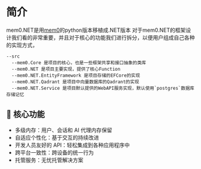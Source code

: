 # 简介

mem0.NET是用[mem0](https://github.com/mem0ai/mem0)的python版本移植成.NET版本
对于mem0.NET的框架设计我们看的非常重要，并且对于核心的功能我们进行拆分，以便用户组成自己各种的实现方式，

```sheel
--src
  --mem0.Core 是项目的核心，也是一些框架共享和接口抽象的类库
  --mem0.NET 是项目主要实现，提供了核心Function
  --mem0.NET.EntityFramework 是项目存储的EFCore的实现
  --mem0.NET.Qadrant 是项目中向量数据库的Qadrant的实现
  --mem0.NET.Service 是项目默认提供的WebAPI服务实现，默认使用`postgres`数据库存储记忆
```

## 🔑 核心功能

- 多级内存：用户、会话和 AI 代理内存保留
- 自适应个性化：基于交互的持续改进
- 开发人员友好的 API：轻松集成到各种应用程序中
- 跨平台一致性：跨设备的统一行为
- 托管服务：无忧托管解决方案
